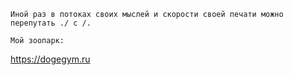 ```Иной раз в потоках своих мыслей и скорости своей печати можно перепутать ./ с /.```

`
Мой зоопарк: `

https://dogegym.ru




<!--
**haskicbr/haskicbr** is a ✨ _special_ ✨ repository because its `README.md` (this file) appears on your GitHub profile.

Here are some ideas to get you started:

- 🔭 I’m currently working on ...
- 🌱 I’m currently learning ...
- 👯 I’m looking to collaborate on ...
- 🤔 I’m looking for help with ...
- 💬 Ask me about ...
- 📫 How to reach me: ...
- 😄 Pronouns: ...
- ⚡ Fun fact: ...
-->
